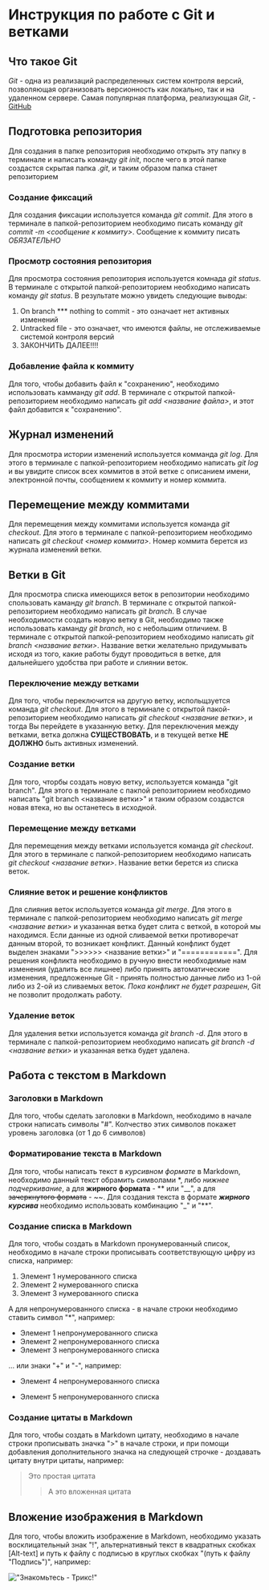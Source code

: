 # Инструкция по работе с Git и ветками

## Что такое Git
*Git* - одна из реализаций распределенных систем контроля версий, позволяющая организовать версионность как локально, так и на удаленном сервере. Самая популярная платформа, реализующая *Git*, - [GitHub](https://github.com) 

## Подготовка репозитория
Для создания в папке репозитория необходимо открыть эту папку в терминале и написать команду *git init*, после чего в этой папке создастся скрытая папка *.git*, и таким образом папка станет репозиторием

### Создание фиксаций
Для создания фиксации используется команда *git commit*. Для этого в терминале в папкой-репозиторием необходимо писать команду *git commit -m <сообщение к коммиту>*. Сообщение к коммиту писать *ОБЯЗАТЕЛЬНО*

### Просмотр состояния репозитория
Для просмотра состояния репозитория используется комнада *git status*. В терминале с открытой папкой-репозиторием необходимо написать команду *git status*. В результате можно увидеть следующие выводы:
1. On branch *** nothing to commit - это означает нет активных изменений
2. Untracked file - это означает, что имеются файлы, не отслеживаемые системой контроля версий
3. ЗАКОНЧИТЬ ДАЛЕЕ!!!!

### Добавление файла к коммиту
Для того, чтобы добавить файл к "сохранению", необходимо использовать камманду *git add*. В терминале с открытой папкой-репозиторием необходимо написать *git add <название файла>*, и этот файл добавится к "сохранению".

## Журнал изменений
Для просмотра истории изменений используется комманда *git log*. Для этого в терминале с папкой-репозиторием необходимо написать *git log* и вы увидите список всех коммитов в этой ветке с описанием имени, электронной почты, сообщением к коммиту и номер коммита.

## Перемещение между коммитами
Для перемещения между коммитами используется команда *git checkout*. Для этого в терминале с папкой-репозиторием необходимо написать *git checkout <номер коммита>*. Номер коммита берется из журнала изменений ветки.

## Ветки в Git
Для просмотра списка имеющихся веток в репозитории необходимо спользовать каманду *git branch*. В терминале с открытой папкой-репозиторием необходимо написать *git branch*. В случае необходимости создать новую ветку в Git, необходимо также использовать каманду *git branch*, но с небольшим отличием. В терминале с открытой папкой-репозиторием необходимо написать *git branch <название ветки>*. Название ветки желательно придумывать исходя из того, какие работы будут проводиться в ветке, для дальнейшего удобства при работе и слиянии веток.  

### Переключение между ветками
Для того, чтобы переключится на другую ветку, испольщзуется команда *git checkout*. Для этого в терминале с открытой пакой-репозиторием необходимо написать *git checkout <название ветки>*, и тогда Вы перейдете в указанную ветку. Для переключения между ветками, ветка должна **СУЩЕСТВОВАТЬ**, и в текущей ветке **НЕ ДОЛЖНО** быть активных изменений.

### Создание ветки
Для того, чторбы создать новую ветку, используется команда "git branch". Для этого в терминале с пакпой репозиториием необходимо написать "git branch <название ветки>" и таким образом создастся новая втека, но вы останетесь в исходной.

### Перемещение между ветками
Для перемещения между ветками используется команда *git checkout*. Для этого в терминале с папкой-репозиторием необходимо написать *git checkout <название ветки>*. Название ветки берется из списка веток.

### Слияние веток и решение конфликтов
Для слияния веток используется команда *git merge*. Для этого в терминале с папкой-репозиторием необходимо написать *git merge <название ветки>* и указанная ветка будет слита с веткой, в которой мы находимся. Если данные из одной сливаемой ветки противоречат данным второй, то возникает конфликт. Данный конфликт будет выделен знаками ">>>>>> <название ветки>" и "============". Для решения конфликта необходимо в ручную внести необходимые нам изменения (удалить все лишнее) либо принять автоматические изменения, предложенные Git - принять полностью данные либо из 1-ой либо из 2-ой из сливаемых веток. *Пока конфликт не будет разрешен*, Git не позволит продолжать работу.

### Удаление веток
Для удаления ветки используется команда *git branch -d*. Для этого в терминале с папкой-репозиторием необходимо написать *git branch -d <название ветки>* и указанная ветка будет удалена.

## Работа с текстом в Markdown

### Заголовки в Markdown
Для того, чтобы сделать заголовки в Markdown, необходимо в начале строки написать символы "#". Колчество этих символов покажет уровень заголовка (от 1 до 6 символов)

### Форматирование текста в Markdown
Для того, чтобы написать текст в *курсивном формате* в Markdown, необходимо данный текст обрамить символами *, либо _нижнее подчеркивание_, а для **жирного формата** - ** или "__", а для ~~зачеркнутого формата~~ - ~~. Для создания текста в формате _**жирного курсива**_ необходимо использовать комбинацию "_" и "**".

### Создание списка в Markdown
Для того, чтобы создать в Markdown пронумерованный список, необходимо в начале строки прописывать соответствующую цифру из списка, например: 
1. Элемент 1 нумерованного списка
2. Элемент 2 нумерованного списка
3. Элемент 3 нумерованного списка

А для непронумерованного списка - в начале строки необходимо ставить символ "*", например:
* Элемент 1 непронумерованного списка
* Элемент 2 непронумерованного списка
* Элемент 3 непронумерованного списка

... или знаки "+" и "-", например:
+ Элемент 4 непронумерованного списка
- Элемент 5 непронумерованного списка

### Создание цитаты в Markdown
Для того, чтобы создать в Markdown цитату, необходимо в начале строки прописывать значка ">" в начале строки, и при помощи добавления дополнительного значка на следующей строчке - доздавать цитату внутри цитаты, например:

> Это простая цитата
>> А это вложенная цитата

## Вложение изображения в Markdown
Для того, чтобы вложить изображение в Markdown, необходимо указать восклицательный знак "!", альтернативный текст в квадратных скобках [Alt-text] и путь к файлу с подписью в круглых скобках "(путь к файлу "Подпись")", например:

!["Знакомьтесь - Трикс!"](trix.jpeg)
